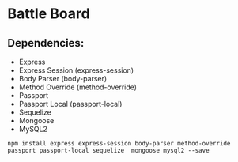 # Battle Board

## Dependencies:
- Express
- Express Session (express-session)
- Body Parser (body-parser)
- Method Override (method-override)
- Passport
- Passport Local (passport-local)
- Sequelize
- Mongoose
- MySQL2 
```
npm install express express-session body-parser method-override passport passport-local sequelize  mongoose mysql2 --save
```

